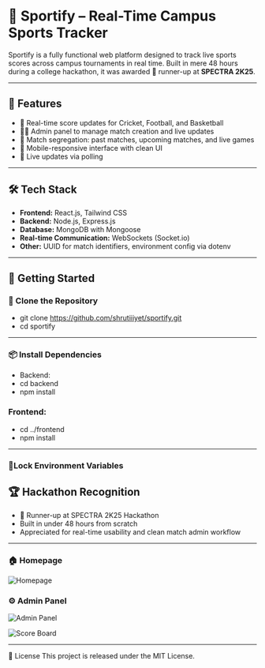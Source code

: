 # 🏀 Sportify – Real-Time Campus Sports Tracker

Sportify is a fully functional web platform designed to track live sports scores across campus tournaments in real time. Built in mere 48 hours during a college hackathon, it was awarded 🥈 runner-up at **SPECTRA 2K25**.

---

## 🚀 Features

- 🏏 Real-time score updates for Cricket, Football, and Basketball
- 🧑‍💼 Admin panel to manage match creation and live updates
- 📅 Match segregation: past matches, upcoming matches, and live games
- 📱 Mobile-responsive interface with clean UI
- 🔌 Live updates via polling

---

## 🛠️ Tech Stack

- **Frontend:** React.js, Tailwind CSS
- **Backend:** Node.js, Express.js
- **Database:** MongoDB with Mongoose
- **Real-time Communication:** WebSockets (Socket.io)
- **Other:** UUID for match identifiers, environment config via dotenv

---

## 🏁 Getting Started

### 🔄 Clone the Repository

- git clone https://github.com/shrutiiiyet/sportify.git
- cd sportify

---

### 📦 Install Dependencies
- Backend:
- cd backend
- npm install

### Frontend:
- cd ../frontend
- npm install

---

### 🔐Lock Environment Variables

## 🏆 Hackathon Recognition
- 🥈 Runner-up at SPECTRA 2K25 Hackathon
- Built in under 48 hours from scratch
- Appreciated for real-time usability and clean match admin workflow

---

### 🏠 Homepage
![Homepage](screenshots/Homepage.png)

### ⚙️ Admin Panel
![Admin Panel](screenshots/HostMatch.png)

![Score Board](screenshots/ScoreVisual.png)

---

📜 License
This project is released under the MIT License.
